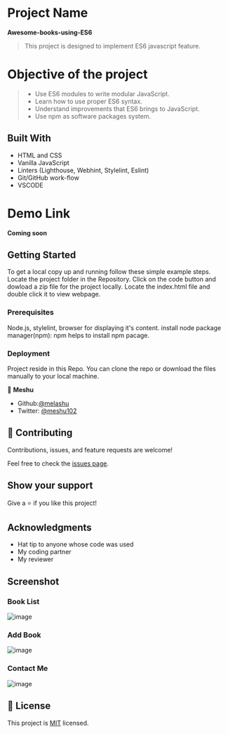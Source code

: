 # Project Name
**Awesome-books-using-ES6**
> This project is designed to implement ES6 javascript feature.

# Objective of the project

> - Use ES6 modules to write modular JavaScript.
> - Learn how to use proper ES6 syntax.
> - Understand improvements that ES6 brings to JavaScript.
> - Use npm as software packages system.

## Built With

- HTML and CSS
- Vanilla JavaScript
- Linters (Lighthouse, Webhint, Stylelint, Eslint)
- Git/GitHub work-flow
- VSCODE

# Demo Link

**Coming soon**

## Getting Started

To get a local copy up and running follow these simple example steps.
Locate the project folder in the Repository.
Click on the code button and dowload a zip file for the project locally.
Locate the index.html file and double click it to view webpage.

### Prerequisites
Node.js, stylelint, browser for displaying it's content.
install node package manager(npm): npm helps to install npm pacage.

### Deployment
  Project reside in this Repo. You can clone the repo or download the files manually to your local machine.

👤 **Meshu**

- Github:[@melashu](https://github.com/melashu)
- Twitter: [@meshu102](https://twitter.com/meshu102)
 
## 🤝 Contributing

Contributions, issues, and feature requests are welcome!

Feel free to check the [issues page](../../issues/).

## Show your support

Give a ⭐️ if you like this project!

## Acknowledgments

- Hat tip to anyone whose code was used
- My coding partner 
- My reviewer

## Screenshot 

### Book List
![image](https://user-images.githubusercontent.com/30173722/183599703-2cf45848-f81e-4aa9-8dae-93df080e2013.png)

### Add Book
![image](https://user-images.githubusercontent.com/30173722/183599823-75bfd1dc-44a6-4b8b-b6e4-0724c3a8890a.png)

### Contact Me

![image](https://user-images.githubusercontent.com/30173722/183600135-d86c8a86-3301-430c-b4cf-196a6829a26e.png)





## 📝 License

This project is [MIT](./MIT.md) licensed.
